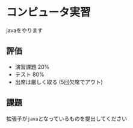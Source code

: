 # コンピュータ実習

javaをやります

## 評価
* 演習課題 20%
* テスト 80%
* 出席は厳しく取る (5回欠席でアウト)

## 課題

拡張子が```java```となっているものを提出してください